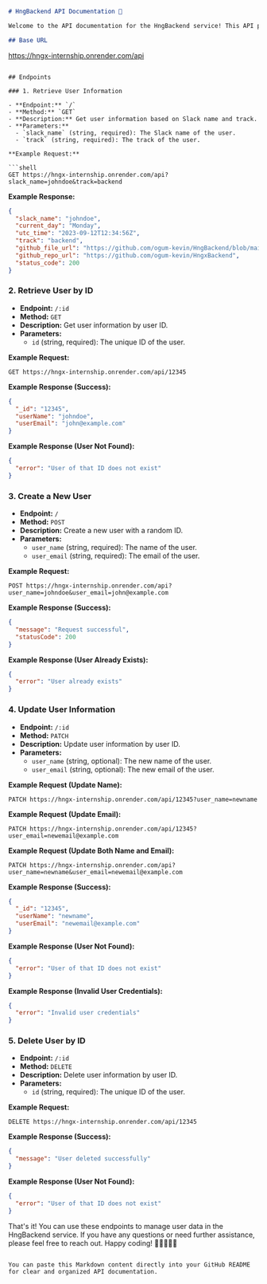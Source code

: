 

```markdown
# HngBackend API Documentation 🎉

Welcome to the API documentation for the HngBackend service! This API provides various endpoints to manage user data. Below, you'll find details on how to interact with this API.

## Base URL

```
https://hngx-internship.onrender.com/api
```

## Endpoints

### 1. Retrieve User Information

- **Endpoint:** `/`
- **Method:** `GET`
- **Description:** Get user information based on Slack name and track.
- **Parameters:**
  - `slack_name` (string, required): The Slack name of the user.
  - `track` (string, required): The track of the user.

**Example Request:**

```shell
GET https://hngx-internship.onrender.com/api?slack_name=johndoe&track=backend
```

**Example Response:**

```json
{
  "slack_name": "johndoe",
  "current_day": "Monday",
  "utc_time": "2023-09-12T12:34:56Z",
  "track": "backend",
  "github_file_url": "https://github.com/ogum-kevin/HngBackend/blob/main/server.js",
  "github_repo_url": "https://github.com/ogum-kevin/HngxBackend",
  "status_code": 200
}
```

### 2. Retrieve User by ID

- **Endpoint:** `/:id`
- **Method:** `GET`
- **Description:** Get user information by user ID.
- **Parameters:**
  - `id` (string, required): The unique ID of the user.

**Example Request:**

```shell
GET https://hngx-internship.onrender.com/api/12345
```

**Example Response (Success):**

```json
{
  "_id": "12345",
  "userName": "johndoe",
  "userEmail": "john@example.com"
}
```

**Example Response (User Not Found):**

```json
{
  "error": "User of that ID does not exist"
}
```

### 3. Create a New User

- **Endpoint:** `/`
- **Method:** `POST`
- **Description:** Create a new user with a random ID.
- **Parameters:**
  - `user_name` (string, required): The name of the user.
  - `user_email` (string, required): The email of the user.

**Example Request:**

```shell
POST https://hngx-internship.onrender.com/api?user_name=johndoe&user_email=john@example.com
```

**Example Response (Success):**

```json
{
  "message": "Request successful",
  "statusCode": 200
}
```

**Example Response (User Already Exists):**

```json
{
  "error": "User already exists"
}
```

### 4. Update User Information

- **Endpoint:** `/:id`
- **Method:** `PATCH`
- **Description:** Update user information by user ID.
- **Parameters:**
  - `user_name` (string, optional): The new name of the user.
  - `user_email` (string, optional): The new email of the user.

**Example Request (Update Name):**

```shell
PATCH https://hngx-internship.onrender.com/api/12345?user_name=newname
```

**Example Request (Update Email):**

```shell
PATCH https://hngx-internship.onrender.com/api/12345?user_email=newemail@example.com
```

**Example Request (Update Both Name and Email):**

```shell
PATCH https://hngx-internship.onrender.com/api?user_name=newname&user_email=newemail@example.com
```

**Example Response (Success):**

```json
{
  "_id": "12345",
  "userName": "newname",
  "userEmail": "newemail@example.com"
}
```

**Example Response (User Not Found):**

```json
{
  "error": "User of that ID does not exist"
}
```

**Example Response (Invalid User Credentials):**

```json
{
  "error": "Invalid user credentials"
}
```

### 5. Delete User by ID

- **Endpoint:** `/:id`
- **Method:** `DELETE`
- **Description:** Delete user information by user ID.
- **Parameters:**
  - `id` (string, required): The unique ID of the user.

**Example Request:**

```shell
DELETE https://hngx-internship.onrender.com/api/12345
```

**Example Response (Success):**

```json
{
  "message": "User deleted successfully"
}
```

**Example Response (User Not Found):**

```json
{
  "error": "User of that ID does not exist"
}
```

That's it! You can use these endpoints to manage user data in the HngBackend service. If you have any questions or need further assistance, please feel free to reach out. Happy coding! 🚀👨‍💻👩‍💻
```

You can paste this Markdown content directly into your GitHub README for clear and organized API documentation.
